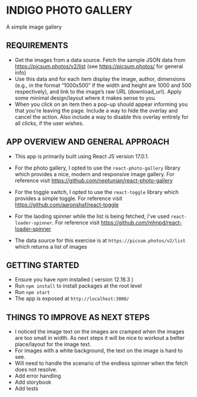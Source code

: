 # INDIGO PHOTO GALLERY

A simple image gallery

## REQUIREMENTS

* Get the images from a data source. Fetch the sample JSON data from https://picsum.photos/v2/list (see https://picsum.photos/ for
  general info)
* Use this data and for each item display the image, author, dimensions (e.g., in the format “1000x500” if the width and height are 1000
  and 500 respectively), and link to the image’s raw URL (download_url). Apply some minimal design/layout where it makes sense to
  you.
* When you click on an item then a pop-up should appear informing you that you're leaving the page. Include a way to hide the overlay
  and cancel the action. Also include a way to disable this overlay entirely for all clicks, if the user wishes.

## APP OVERVIEW AND GENERAL APPROACH

- This app is primarily built using React JS version 17.0.1.

- For the photo gallery, I opted to use the `react-photo-gallery` library which provides a nice, modern and responsive image gallery. For reference visit https://github.com/neptunian/react-photo-gallery
- For the toggle switch, I opted to use the `react-toggle` library which provides a simple toggle. For reference visit https://github.com/aaronshaf/react-toggle
- For the laoding spinner while the list is being fetched, I've used `react-loader-spinner`. For reference visit https://github.com/mhnpd/react-loader-spinner

- The data source for this exercise is at `https://picsum.photos/v2/list` which returns a list of images

## GETTING STARTED

- Ensure you have npm installed ( version 12.16.3 )
- Run `npm install` to install packages at the root level
- Run `npm start`
- The app is exposed at `http://localhost:3000/`

## THINGS TO IMPROVE AS NEXT STEPS

- I noticed the image text on the images are cramped when the images are too small in width. As next steps it will be nice to workout a better place/layout for the image text.
- For images with a white background, the text on the image is hard to see.
- Will need to handle the scenario of the endless spinner when the fetch does not resolve.
- Add error handling
- Add storybook
- Add tests

